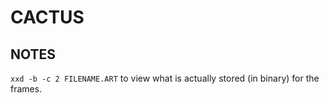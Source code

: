 # CACTUS

## NOTES

`xxd -b -c 2 FILENAME.ART` to view what is actually stored (in binary) for the frames.